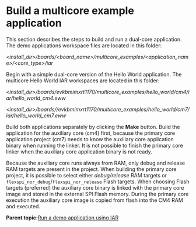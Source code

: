 # Build a multicore example application

This section describes the steps to build and run a dual-core application. The demo applications workspace files are located in this folder:

*<install\_dir\>/boards/<board\_name\>/multicore\_examples/<application\_name\>/<core\_type\>/iar*

Begin with a simple dual-core version of the Hello World application. The multicore Hello World IAR workspaces are located in this folder:

*<install\_dir\>/boards/evkbmimxrt1170/multicore\_examples/hello\_world/cm4/iar/hello\_world\_cm4.eww*

*<install\_dir\>/boards//evkbmimxrt1170/multicore\_examples/hello\_world/cm7/iar/hello\_world\_cm7.eww*

Build both applications separately by clicking the **Make** button. Build the application for the auxiliary core \(cm4\) first, because the primary core application project \(cm7\) needs to know the auxiliary core application binary when running the linker. It is not possible to finish the primary core linker when the auxiliary core application binary is not ready.

Because the auxiliary core runs always from RAM, only debug and release RAM targets are present in the project. When building the primary core project, it is possible to select either *debug/release* RAM targets or `flexspi_nor_debug`/`flexspi_nor_release` Flash targets. When choosing Flash targets \(preferred\) the auxiliary core binary is linked with the primary core image and stored in the external SPI Flash memory. During the primary core execution the auxiliary core image is copied from flash into the CM4 RAM and executed.

**Parent topic:**[Run a demo application using IAR](../topics/run_a_demo_application_using_iar.md)

